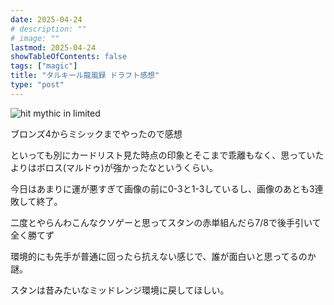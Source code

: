 ```yaml
---
date: 2025-04-24
# description: ""
# image: ""
lastmod: 2025-04-24
showTableOfContents: false
tags: ["magic"]
title: "タルキール龍嵐録 ドラフト感想"
type: "post"
---
```


![hit mythic in limited](./mtgtdm-draft-hit-mythic.png)

ブロンズ4からミシックまでやったので感想

といっても別にカードリスト見た時点の印象とそこまで乖離もなく、思っていたよりはボロス(マルドゥ)が強かったなというくらい。

今日はあまりに運が悪すぎて画像の前に0-3と1-3しているし、画像のあとも3連敗して終了。

二度とやらんわこんなクソゲーと思ってスタンの赤単組んだら7/8で後手引いて全く勝てず

環境的にも先手が普通に回ったら抗えない感じで、誰が面白いと思ってるのか謎。

スタンは昔みたいなミッドレンジ環境に戻してほしい。

